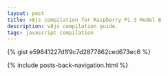 ```yaml
---
layout: post
title: v8js compilation for Raspberry Pi 3 Model B
description: v8js compilation guide.
tags: javascript compilation
---
```


{% gist e59841227d1f9c7d2877862ced673ec6 %}

{% include posts-back-navigation.html %}
